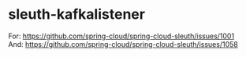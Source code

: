 # sleuth-kafkalistener
For: https://github.com/spring-cloud/spring-cloud-sleuth/issues/1001  
And: https://github.com/spring-cloud/spring-cloud-sleuth/issues/1058
